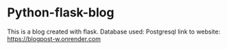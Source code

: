 # Python-flask-blog
This is a blog created with flask.
Database used: Postgresql
link to website: https://blogpost-w.onrender.com

